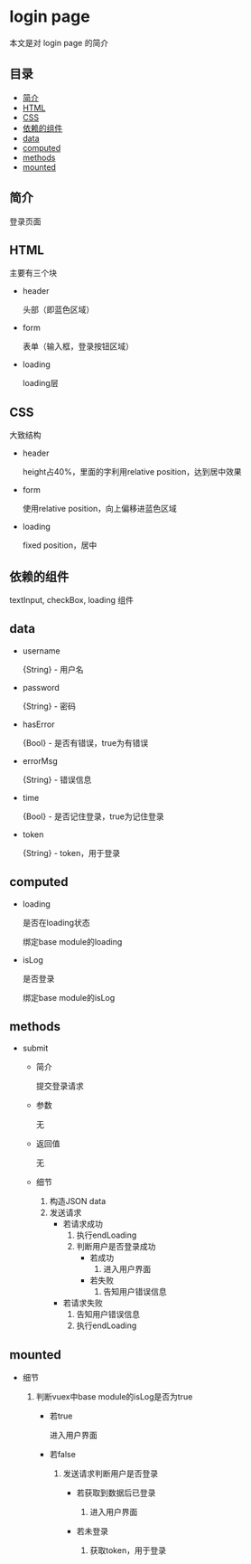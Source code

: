 # login page
本文是对 login page 的简介

## 目录
- [简介](#introduction)
- [HTML](#HTML)
- [CSS](#CSS)
- [依赖的组件](#components)
- [data](#data)
- [computed](#computed)
- [methods](#methods)
- [mounted](#mounted)

<h2 id="introduction">简介</h2>

登录页面

<h2 id="HTML">HTML</h2>

主要有三个块

- header

  头部（即蓝色区域）
  
- form

  表单（输入框，登录按钮区域）

- loading

  loading层

<h2 id="CSS">CSS</h2>

大致结构

- header

  height占40%，里面的字利用relative position，达到居中效果

- form

  使用relative position，向上偏移进蓝色区域
  
- loading

  fixed position，居中

<h2 id="components">依赖的组件</h2>

textInput, checkBox, loading 组件

<h2 id="data">data</h2>

- username

  {String} - 用户名
  
- password

  {String} - 密码
  
- hasError

  {Bool} - 是否有错误，true为有错误
  
- errorMsg 

  {String} - 错误信息
  
- time 

  {Bool} - 是否记住登录，true为记住登录
  
- token

  {String} - token，用于登录

<h2 id="computed">computed</h2>

- loading 

  是否在loading状态

  绑定base module的loading
  
- isLog

  是否登录
  
  绑定base module的isLog

<h2 id="methods">methods</h2>

- submit

  - 简介
  
    提交登录请求
    
  - 参数
  
    无
    
  - 返回值
  
    无
    
  - 细节
  
    1. 构造JSON data
    2. 发送请求
       - 若请求成功
         1. 执行endLoading
         2. 判断用户是否登录成功
            - 若成功
              1. 进入用户界面
            - 若失败
              1. 告知用户错误信息         
       - 若请求失败
         1. 告知用户错误信息
         2. 执行endLoading

<h2 id="mounted">mounted</h2>

- 细节

  1. 判断vuex中base module的isLog是否为true
    
     - 若true
     
       进入用户界面
       
     - 若false
     
       1. 发送请求判断用户是否登录
          - 若获取到数据后已登录
       
            1. 进入用户界面
            
          - 若未登录
          
            1. 获取token，用于登录
